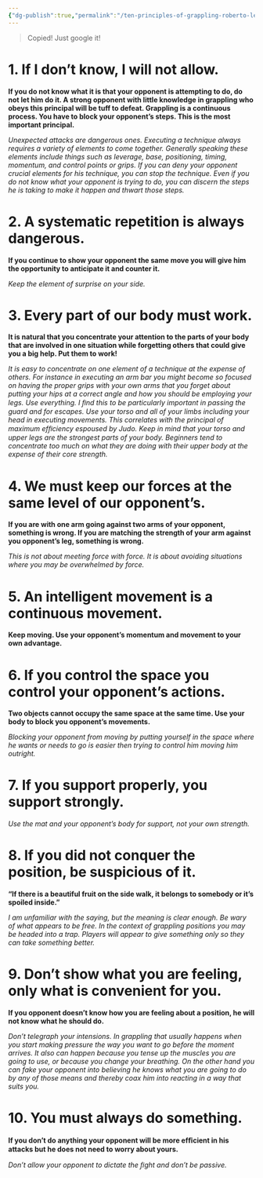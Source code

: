 ```yaml
---
{"dg-publish":true,"permalink":"/ten-principles-of-grappling-roberto-leitao/"}
---
```



> Copied! Just google it!

# 1. If I don’t know, I will not allow.

**If you do not know what it is that your opponent is attempting to do, do not let him do it. A strong opponent with little knowledge in grappling who obeys this principal will be tuff to defeat. Grappling is a continuous process. You have to block your opponent’s steps. This is the most important principal.**

_Unexpected attacks are dangerous ones. Executing a technique always requires a variety of elements to come together. Generally speaking these elements include things such as leverage, base, positioning, timing, momentum, and control points or grips. If you can deny your opponent crucial elements for his technique, you can stop the technique. Even if you do not know what your opponent is trying to do, you can discern the steps he is taking to make it happen and thwart those steps._

# 2. A systematic repetition is always dangerous.

**If you continue to show your opponent the same move you will give him the opportunity to anticipate it and counter it.**

_Keep the element of surprise on your side._

# 3. Every part of our body must work.

**It is natural that you concentrate your attention to the parts of your body that are involved in one situation while forgetting others that could give you a big help. Put them to work!**

_It is easy to concentrate on one element of a technique at the expense of others. For instance in executing an arm bar you might become so focused on having the proper grips with your own arms that you forget about putting your hips at a correct angle and how you should be employing your legs. Use everything. I ﬁnd this to be particularly important in passing the guard and for escapes. Use your torso and all of your limbs including your head in executing movements. This correlates with the principal of maximum efﬁciency espoused by Judo. Keep in mind that your torso and upper legs are the strongest parts of your body. Beginners tend to concentrate too much on what they are doing with their upper body at the expense of their core strength._

# 4. We must keep our forces at the same level of our opponent’s.

**If you are with one arm going against two arms of your opponent, something is wrong. If you are matching the strength of your arm against you opponent’s leg, something is wrong.**

_This is not about meeting force with force. It is about avoiding situations where you may be overwhelmed by force._

# 5. An intelligent movement is a continuous movement.

**Keep moving. Use your opponent’s momentum and movement to your own advantage.**

# 6. If you control the space you control your opponent’s actions.
**Two objects cannot occupy the same space at the same time. Use your body to block you opponent’s movements.**

_Blocking your opponent from moving by putting yourself in the space where he wants or needs to go is easier then trying to control him moving him outright._

# 7. If you support properly, you support strongly.

_Use the mat and your opponent’s body for support, not your own strength._

# 8. If you did not conquer the position, be suspicious of it.
**“If there is a beautiful fruit on the side walk, it belongs to somebody or it’s spoiled inside.”**

_I am unfamiliar with the saying, but the meaning is clear enough. Be wary of what appears to be free. In the context of grappling positions you may be headed into a trap. Players will appear to give something only so they can take something better._

# 9. Don’t show what you are feeling, only what is convenient for you.

**If you opponent doesn’t know how you are feeling about a position, he will not know what he should do.**

_Don’t telegraph your intensions. In grappling that usually happens when you start making pressure the way you want to go before the moment arrives. It also can happen because you tense up the muscles you are going to use, or because you change your breathing. On the other hand you can fake your opponent into believing he knows what you are going to do by any of those means and thereby coax him into reacting in a way that suits you._

# 10. You must always do something.

**If you don’t do anything your opponent will be more efﬁcient in his attacks but he does not need to worry about yours.**

_Don’t allow your opponent to dictate the ﬁght and don’t be passive._